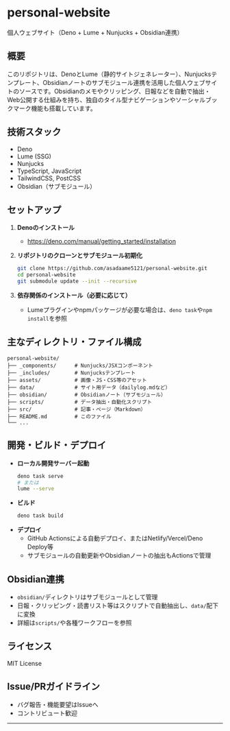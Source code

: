 # personal-website

個人ウェブサイト（Deno + Lume + Nunjucks + Obsidian連携）

## 概要

このリポジトリは、DenoとLume（静的サイトジェネレーター）、Nunjucksテンプレート、Obsidianノートのサブモジュール連携を活用した個人ウェブサイトのソースです。Obsidianのメモやクリッピング、日報などを自動で抽出・Web公開する仕組みを持ち、独自のタイル型ナビゲーションやソーシャルブックマーク機能も搭載しています。

## 技術スタック
- Deno
- Lume (SSG)
- Nunjucks
- TypeScript, JavaScript
- TailwindCSS, PostCSS
- Obsidian（サブモジュール）

## セットアップ

1. **Denoのインストール**
   - https://deno.com/manual/getting_started/installation

2. **リポジトリのクローンとサブモジュール初期化**
   ```sh
   git clone https://github.com/asadaame5121/personal-website.git
   cd personal-website
   git submodule update --init --recursive
   ```

3. **依存関係のインストール（必要に応じて）**
   - Lumeプラグインやnpmパッケージが必要な場合は、`deno task`や`npm install`を参照

## 主なディレクトリ・ファイル構成

```
personal-website/
├── _components/      # Nunjucks/JSXコンポーネント
├── _includes/        # Nunjucksテンプレート
├── assets/           # 画像・JS・CSS等のアセット
├── data/             # サイト用データ（dailylog.mdなど）
├── obsidian/         # Obsidianノート（サブモジュール）
├── scripts/          # データ抽出・自動化スクリプト
├── src/              # 記事・ページ（Markdown）
├── README.md         # このファイル
└── ...
```

## 開発・ビルド・デプロイ

- **ローカル開発サーバー起動**
  ```sh
  deno task serve
  # または
  lume --serve
  ```
- **ビルド**
  ```sh
  deno task build
  ```
- **デプロイ**
  - GitHub Actionsによる自動デプロイ、またはNetlify/Vercel/Deno Deploy等
  - サブモジュールの自動更新やObsidianノートの抽出もActionsで管理

## Obsidian連携
- `obsidian/`ディレクトリはサブモジュールとして管理
- 日報・クリッピング・読書リスト等はスクリプトで自動抽出し、`data/`配下に変換
- 詳細は`scripts/`や各種ワークフローを参照

## ライセンス
MIT License

## Issue/PRガイドライン
- バグ報告・機能要望はIssueへ
- コントリビュート歓迎

---

